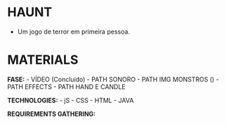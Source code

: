 # HAUNT
- Um jogo de terror em primeira pessoa. 


# MATERIALS

**FASE:** 
    - VÍDEO (Concluído)
    - PATH SONORO
    - PATH IMG MONSTROS ()
    - PATH EFFECTS
    - PATH HAND E CANDLE

**TECHNOLOGIES:**
    - jS
    - CSS
    - HTML
    - JAVA


**REQUIREMENTS GATHERING:**

